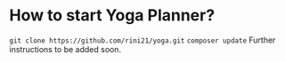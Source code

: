 # How to start Yoga Planner?
```git clone https://github.com/rini21/yoga.git```
```composer update```
Further instructions to be added soon.
